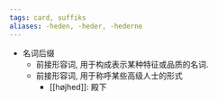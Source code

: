 ```yaml
---
tags: card, suffiks
aliases: -heden, -heder, -hederne
---
```


- 名词后缀
	- 前接形容词, 用于构成表示某种特征或品质的名词.
	- 前接形容词, 用于称呼某些高级人士的形式
		- [[højhed]]: 殿下
